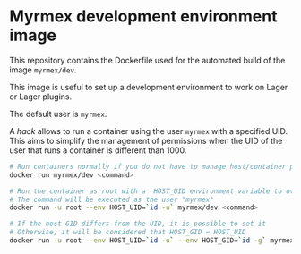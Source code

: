 Myrmex development environment image
===

This repository contains the Dockerfile used for the automated build of the image `myrmex/dev`.

This image is useful to set up a development environment to work on Lager or Lager plugins.

The default user is `myrmex`.

A *hack* allows to run a container using the user `myrmex` with a specified UID.
This aims to simplify the management of permissions when the UID of the user that runs a container is different than 1000.

```bash
# Run containers normally if you do not have to manage host/container permissions
docker run myrmex/dev <command>

# Run the container as root with a  HOST_UID environment variable to override the UID in the container
# The command will be executed as the user "myrmex"
docker run -u root --env HOST_UID=`id -u` myrmex/dev <command>

# If the host GID differs from the UID, it is possible to set it
# Otherwise, it will be considered that HOST_GID = HOST_UID
docker run -u root --env HOST_UID=`id -u` --env HOST_GID=`id -g` myrmex/dev <command>
```
